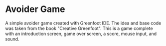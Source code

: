 # Avoider Game
A simple avoider game created with Greenfoot IDE. The idea and base code was taken from the book "Creative Greenfoot".
This is a game complete with an introduction screen, game over screen, a score, mouse input, and sound.

